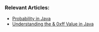 ### Relevant Articles:

- [Probability in Java](https://www.baeldung.com/java-probability)
- [Understanding the & 0xff Value in Java](https://www.baeldung.com/java-and-0xff)
